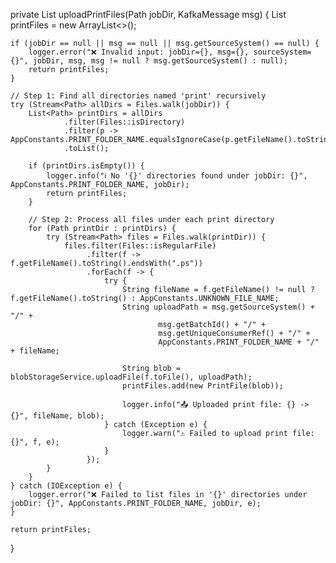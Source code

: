 private List<PrintFile> uploadPrintFiles(Path jobDir, KafkaMessage msg) {
    List<PrintFile> printFiles = new ArrayList<>();

    if (jobDir == null || msg == null || msg.getSourceSystem() == null) {
        logger.error("❌ Invalid input: jobDir={}, msg={}, sourceSystem={}", jobDir, msg, msg != null ? msg.getSourceSystem() : null);
        return printFiles;
    }

    // Step 1: Find all directories named 'print' recursively
    try (Stream<Path> allDirs = Files.walk(jobDir)) {
        List<Path> printDirs = allDirs
                .filter(Files::isDirectory)
                .filter(p -> AppConstants.PRINT_FOLDER_NAME.equalsIgnoreCase(p.getFileName().toString()))
                .toList();

        if (printDirs.isEmpty()) {
            logger.info("ℹ️ No '{}' directories found under jobDir: {}", AppConstants.PRINT_FOLDER_NAME, jobDir);
            return printFiles;
        }

        // Step 2: Process all files under each print directory
        for (Path printDir : printDirs) {
            try (Stream<Path> files = Files.walk(printDir)) {
                files.filter(Files::isRegularFile)
                     .filter(f -> f.getFileName().toString().endsWith(".ps"))
                     .forEach(f -> {
                         try {
                             String fileName = f.getFileName() != null ? f.getFileName().toString() : AppConstants.UNKNOWN_FILE_NAME;
                             String uploadPath = msg.getSourceSystem() + "/" +
                                     msg.getBatchId() + "/" +
                                     msg.getUniqueConsumerRef() + "/" +
                                     AppConstants.PRINT_FOLDER_NAME + "/" + fileName;

                             String blob = blobStorageService.uploadFile(f.toFile(), uploadPath);
                             printFiles.add(new PrintFile(blob));

                             logger.info("📤 Uploaded print file: {} -> {}", fileName, blob);
                         } catch (Exception e) {
                             logger.warn("⚠️ Failed to upload print file: {}", f, e);
                         }
                     });
            }
        }
    } catch (IOException e) {
        logger.error("❌ Failed to list files in '{}' directories under jobDir: {}", AppConstants.PRINT_FOLDER_NAME, jobDir, e);
    }

    return printFiles;
}

